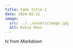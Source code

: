 ```yaml
---
title: Fake title 1
date: 2024-02-12
image: 
  src: ../../assets/image.jpg
  alt: Katie Haus
---
```


hi from *Markdown*

